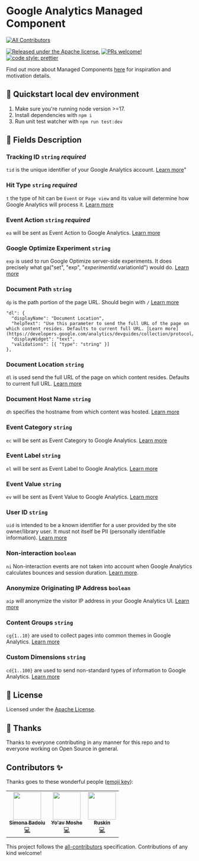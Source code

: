 # Google Analytics Managed Component

<!-- ALL-CONTRIBUTORS-BADGE:START - Do not remove or modify this section -->

[![All Contributors](https://img.shields.io/badge/all_contributors-3-orange.svg?style=flat-square)](#contributors-)

<!-- ALL-CONTRIBUTORS-BADGE:END -->

[![Released under the Apache license.](https://img.shields.io/badge/license-apache-blue.svg)](./LICENSE)
[![PRs welcome!](https://img.shields.io/badge/PRs-welcome-brightgreen.svg)](./CONTRIBUTING.md)
[![code style: prettier](https://img.shields.io/badge/code_style-prettier-ff69b4.svg?style=flat-square)](https://github.com/prettier/prettier)

Find out more about Managed Components [here](https://blog.cloudflare.com/zaraz-open-source-managed-components-and-webcm/) for inspiration and motivation details.

## 🚀 Quickstart local dev environment

1. Make sure you're running node version >=17.
2. Install dependencies with `npm i`
3. Run unit test watcher with `npm run test:dev`

## 🧱 Fields Description

### Tracking ID `string` _required_

`tid` is the unique identifier of your Google Analytics account. [Learn more](https://support.google.com/analytics/thread/13109681?hl=en)"

### Hit Type `string` _required_

`t` the type of hit can be `Event` or `Page view` and its value will determine how Google Analytics will process it. [Learn more](https://support.google.com/analytics/answer/6086082?hl=en)

### Event Action `string` _required_

`ea` will be sent as Event Action to Google Analytics. [Learn more](https://support.google.com/analytics/answer/1033068?hl=en)

### Google Optimize Experiment `string`

`exp` is used to run Google Optimize server-side experiments. It does precisely what ga(\"set\", \"exp\", \"$experimentId.$variationId\") would do. [Learn more](https://developers.google.com/optimize/devguides/experiments)

### Document Path `string`

`dp` is the path portion of the page URL. Should begin with `/` [Learn more](https://developers.google.com/analytics/devguides/collection/protocol/v1/parameters#dp)

    "dl": {
      "displayName": "Document Location",
      "helpText": "Use this parameter to send the full URL of the page on which content resides. Defaults to current full URL. [Learn more](https://developers.google.com/analytics/devguides/collection/protocol/v1/parameters#dl)",
      "displayWidget": "text",
      "validations": [{ "type": "string" }]
    },

### Document Location `string`

`dl` is used send the full URL of the page on which content resides. Defaults to current full URL. [Learn more](https://developers.google.com/analytics/devguides/collection/protocol/v1/parameters#dl)

### Document Host Name `string`

`dh` specifies the hostname from which content was hosted. [Learn more](https://developers.google.com/analytics/devguides/collection/protocol/v1/parameters#dh)

### Event Category `string`

`ec` will be sent as Event Category to Google Analytics. [Learn more](https://support.google.com/analytics/answer/1033068?hl=en)

### Event Label `string`

`el` will be sent as Event Label to Google Analytics. [Learn more](https://support.google.com/analytics/answer/1033068?hl=en)

### Event Value `string`

`ev` will be sent as Event Value to Google Analytics. [Learn more](https://support.google.com/analytics/answer/1033068?hl=en)

### User ID `string`

`uid` is intended to be a known identifier for a user provided by the site owner/library user. It must not itself be PII (personally identifiable information). [Learn more](https://developers.google.com/analytics/devguides/collection/protocol/v1/parameters#uid)

### Non-interaction `boolean`

`ni` Non-interaction events are not taken into account when Google Analytics calculates bounces and session duration. [Learn more](https://support.google.com/analytics/answer/1033068?hl=en#NonInteractionEvents).

### Anonymize Originating IP Address `boolean`

`aip` will anonymize the visitor IP address in your Google Analytics UI. [Learn more](https://support.google.com/analytics/answer/2763052?hl=en)

### Content Groups `string`

`cg{1..10}` are used to collect pages into common themes in Google Analytics. [Learn more](https://support.google.com/analytics/answer/2853423?hl=en)

### Custom Dimensions `string`

`cd{1..100}` are used to send non-standard types of information to Google Analytics. [Learn more](https://support.google.com/analytics/answer/2709828?hl=en)

## 📝 License

Licensed under the [Apache License](./LICENSE).

## 💜 Thanks

Thanks to everyone contributing in any manner for this repo and to everyone working on Open Source in general.

## Contributors ✨

Thanks goes to these wonderful people ([emoji key](https://allcontributors.org/docs/en/emoji-key)):

<!-- ALL-CONTRIBUTORS-LIST:START - Do not remove or modify this section -->
<!-- prettier-ignore-start -->
<!-- markdownlint-disable -->
<table>
  <tr>
    <td align="center"><a href="https://github.com/simonabadoiu"><img src="https://avatars.githubusercontent.com/u/1610123?v=4?s=75" width="75px;" alt=""/><br /><sub><b>Simona Badoiu</b></sub></a><br /><a href="https://github.com/managed-components/@managed-components/google-analytics/commits?author=simonabadoiu" title="Code">💻</a></td>
    <td align="center"><a href="https://yoavmoshe.com/about"><img src="https://avatars.githubusercontent.com/u/55081?v=4?s=75" width="75px;" alt=""/><br /><sub><b>Yo'av Moshe</b></sub></a><br /><a href="https://github.com/managed-components/@managed-components/google-analytics/commits?author=bjesus" title="Code">💻</a></td>
    <td align="center"><a href="https://github.com/jonnyparris"><img src="https://avatars.githubusercontent.com/u/6400000?v=4?s=75" width="75px;" alt=""/><br /><sub><b>Ruskin</b></sub></a><br /><a href="https://github.com/managed-components/@managed-components/google-analytics/commits?author=jonnyparris" title="Code">💻</a></td>
  </tr>
</table>

<!-- markdownlint-restore -->
<!-- prettier-ignore-end -->

<!-- ALL-CONTRIBUTORS-LIST:END -->

This project follows the [all-contributors](https://github.com/all-contributors/all-contributors) specification. Contributions of any kind welcome!
